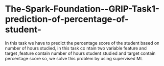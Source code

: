 # The-Spark-Foundation--GRIP-Task1-prediction-of-percentage-of-student-
In this task we have to predict the percentage score of the student based on number of hours studied, in this task co ntain two variable feature and target ,feature contain number of hours student studied and target contain percentage score so, we solve this problem by using supervised ML
